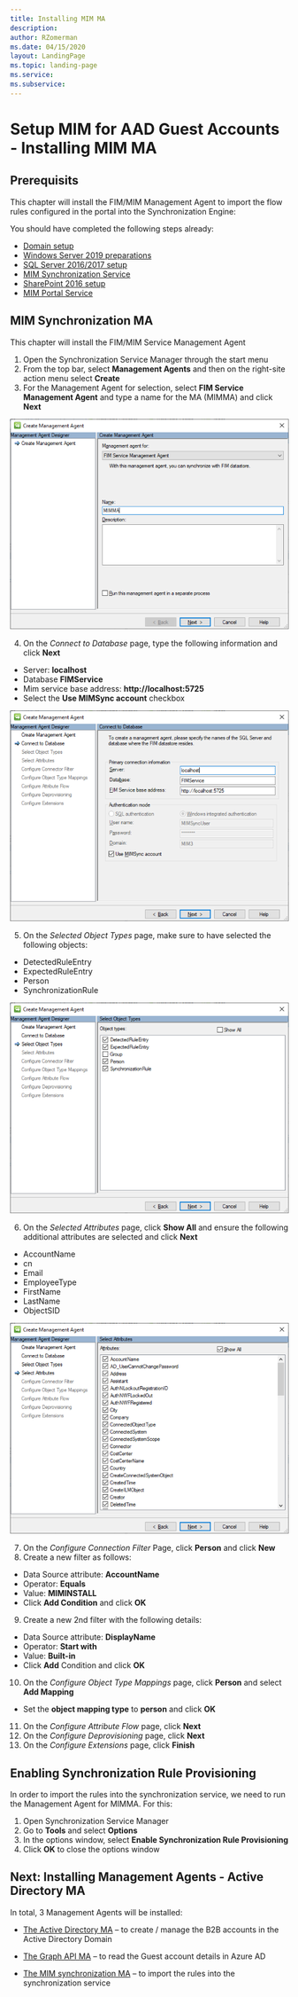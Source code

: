 ```yaml
---
title: Installing MIM MA 
description: 
author: RZomerman
ms.date: 04/15/2020
layout: LandingPage
ms.topic: landing-page
ms.service: 
ms.subservice:
---
```



# Setup MIM for AAD Guest Accounts - Installing MIM MA

## Prerequisits
This chapter will install the FIM/MIM Management Agent to import the flow rules configured in the portal into the Synchronization Engine:

You should have completed the following steps already:

- [Domain setup](preparedomain.md)
- [Windows Server 2019 preparations](prepare-server-ws-2019.md)
- [SQL Server 2016/2017 setup](install-SQL-server.md)
- [MIM Synchronization Service](install-mim-sync-service.md)
- [SharePoint 2016 setup](prepare-server-sharepoint.md)
- [MIM Portal Service](install-mim-portal.md)


## MIM Synchronization MA
This chapter will install the FIM/MIM Service Management Agent

1. Open the Synchronization Service Manager through the start menu
2. From the top bar, select **Management Agents** and then on the right-site action menu select **Create**
3. For the Management Agent for selection, select **FIM Service Management Agent** and type a name for the MA (MIMMA) and click **Next**

![Selecting FIM Service Management Agent](./images/1.MimMACreate.png)

4. On the _Connect to Database_ page, type the following information and click **Next**
- Server: **localhost**
- Database **FIMService**
- Mim service base address: **http://localhost:5725**
- Select the **Use MIMSync account** checkbox

![FIM Service Management Agent DB Configuration](./images/2.MimMaConnectToDatabase.png)

5. On the _Selected Object Types_ page, make sure to have selected the following objects:
- DetectedRuleEntry
- ExpectedRuleEntry
- Person
- SynchronizationRule

![FIM Service Management Agent Object Types](./images/3.MimMaSelectObjectTypes.png)

6. On the _Selected Attributes_ page, click **Show All** and ensure the following additional attributes are selected and click **Next**
- AccountName
- cn
- Email
- EmployeeType
- FirstName
- LastName
- ObjectSID

![FIM Service Management Agent Attribute Selection](./images/4.MimMASelectAttributes.png)

7. On the _Configure Connection Filter_ Page, click **Person** and click **New**
8. Create a new filter as follows:
- Data Source attribute: **AccountName**
- Operator: **Equals**
- Value: **MIMINSTALL**
- Click **Add Condition** and click **OK**
9.	Create a new 2nd filter with the following details:
- Data Source attribute: **DisplayName**
- Operator: **Start with**
- Value: **Built-in**
- Click **Add** Condition and click **OK**

10.	On the _Configure Object Type Mappings_ page, click **Person** and select **Add Mapping**
- Set the **object mapping type** to **person** and click **OK**

11.	On the _Configure Attribute Flow_ page, click **Next**
12.	On the _Configure Deprovisioning_ page, click **Next**
13.	On the _Configure Extensions_ page, click **Finish**

## Enabling Synchronization Rule Provisioning
In order to import the rules into the synchronization service, we need to run the Management Agent for MIMMA. For this: 
1. Open Synchronization Service Manager
2. Go to **Tools** and select **Options**
3. In the options window, select **Enable Synchronization Rule Provisioning**
4. Click **OK** to close the options window

## Next: Installing Management Agents - Active Directory MA
In total, 3 Management Agents will be installed:
- [The Active Directory MA](installing-ADMA.md) – to create / manage the B2B accounts in the Active Directory Domain
- [The Graph API MA](installing-GraphAPIMA.md) – to read the Guest account details in Azure AD

- [The MIM synchronization MA](installing-MimMa.md) – to import the rules into the synchronization service
